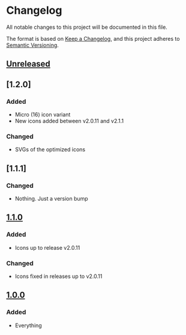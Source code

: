 # Changelog
All notable changes to this project will be documented in this file.

The format is based on [Keep a Changelog](https://keepachangelog.com/en/1.0.0/),
and this project adheres to [Semantic Versioning](https://semver.org/spec/v2.0.0.html).

## [Unreleased]

## [1.2.0]

### Added
- Micro (16) icon variant
- New icons added between v2.0.11 and v2.1.1

### Changed
- SVGs of the optimized icons

## [1.1.1]

### Changed
- Nothing. Just a version bump

## [1.1.0]

### Added
- Icons up to release v2.0.11

### Changed
- Icons fixed in releases up to v2.0.11

## [1.0.0]

### Added
- Everything

[Unreleased]: https://github.com/adamgavlak/heroicons-rails/compare/v1.0.0...HEAD
[1.1.0]: https://github.com/adamgavlak/heroicons-rails/compare/v1.1.0...v1.0.0
[1.0.0]: https://github.com/adamgavlak/heroicons-rails/releases/tag/v1.0.0

